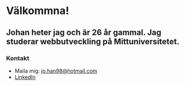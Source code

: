 # Välkommna!
## Johan heter jag och är 26 år gammal. Jag studerar webbutveckling på Mittuniversitetet. 

### Kontakt
- Maila mig: jo.han98@hotmail.com
- [LinkedIn](https://www.linkedin.com/in/johan-magnusson-7a9813299/) 

